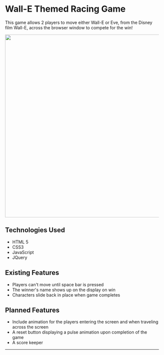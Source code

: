 # Wall-E Themed Racing Game

This game allows 2 players to move either Wall-E or Eve, from the Disney film Wall-E, across the browser window to compete for the win!

<img src="http://i.imgur.com/lxFp6AO.jpg" width="600">

## Technologies Used
- HTML 5
- CSS3
- JavaScript
- JQuery

## Existing Features
- Players can't move until space bar is pressed
- The winner's name shows up on the display on win
- Characters slide back in place when game completes

## Planned Features
- Include animation for the players entering the screen and when traveling across the screen
- A reset button displaying a pulse animation upon completion of the game
- A score keeper
---
